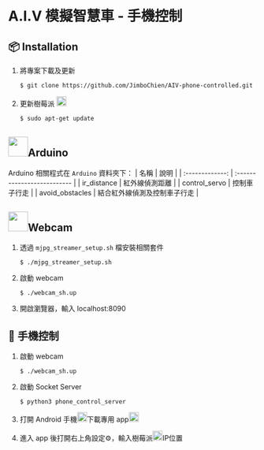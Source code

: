 # A.I.V 模擬智慧車 - 手機控制

## 📦 Installation

1. 將專案下載及更新
    ```sh
    $ git clone https://github.com/JimboChien/AIV-phone-controlled.git
    ```

2. 更新樹莓派 <img src="https://cdn.iconscout.com/icon/free/png-256/raspberry-pi-3-569254.png" width="20" height="20" />
    ```sh
    $ sudo apt-get update
    ```

## <img src="https://cdn.iconscout.com/icon/free/png-256/arduino-4-569256.png" width="40" height="40" />Arduino

Arduino 相關程式在 `Arduino` 資料夾下：
| 名稱            | 說明                         |
| :-------------: | :--------------------------  |
| ir_distance     | 紅外線偵測距離               |
| control_servo   | 控制車子行走                 |
| avoid_obstacles | 結合紅外線偵測及控制車子行走 |

## <img src="https://cdn.iconscout.com/icon/free/png-256/webcam-2044033-1724880.png" width="40" height="40" />Webcam

1. 透過 `mjpg_streamer_setup.sh` 檔安裝相關套件

    ```shell
    $ ./mjpg_streamer_setup.sh
    ```
    
2. 啟動 webcam

    ```shell
    $ ./webcam_sh.up
    ```

3. 開啟瀏覽器，輸入 localhost:8090

## 📱 手機控制
1. 啟動 webcam 

    ```shell
    $ ./webcam_sh.up
    ```
    
2. 啟動 Socket Server

    ```shell
    $ python3 phone_control_server
    ```
    
3. 打開 Android 手機<img src="https://cdn.iconscout.com/icon/free/png-256/android-247-1175275.png" width="20" height="20" />下載專用 app<img src="https://i.imgur.com/17YORkW.png" width="20" height="20" />

4. 進入 app 後打開右上角設定⚙︎，輸入樹莓派<img src="https://cdn.iconscout.com/icon/free/png-256/raspberry-pi-3-569254.png" width="20" height="20" />IP位置
